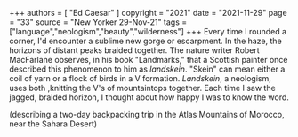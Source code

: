 +++
authors = [
  "Ed Caesar"
]
copyright = "2021"
date = "2021-11-29"
page = "33"
source = "New Yorker 29-Nov-21"
tags = ["language","neologism","beauty","wilderness"]
+++
Every time I rounded a corner, I'd encounter a sublime new gorge or escarpment. In the haze, the horizons of distant peaks braided together. The nature writer Robert MacFarlane observes, in his book "Landmarks," that a Scottish painter once described this phenomenon to him as _landskein_. "Skein" can mean either a coil of yarn or a flock of birds in a V formation. _Landskein_, a neologism, uses both ,knitting the V's of mountaintops together. Each time I saw the jagged, braided horizon, I thought about how happy I was to know the word.

(describing a two-day backpacking trip in the Atlas Mountains of Morocco, near the Sahara Desert)
